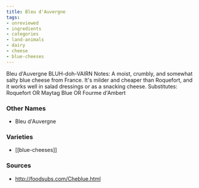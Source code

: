 ```yaml
---
title: Bleu d'Auvergne
tags:
- unreviewed
- ingredients
- categories
- land-animals
- dairy
- cheese
- blue-cheeses
---
```

Bleu d'Auvergne BLUH-doh-VAIRN Notes: A moist, crumbly, and somewhat salty blue cheese from France. It's milder and cheaper than Roquefort, and it works well in salad dressings or as a snacking cheese. Substitutes: Roquefort OR Maytag Blue OR Fourme d'Ambert

### Other Names

* Bleu d'Auvergne

### Varieties

* [[blue-cheeses]]

### Sources
* http://foodsubs.com/Cheblue.html
